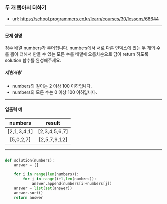 ### 두 개 뽑아서 더하기

 - url: https://school.programmers.co.kr/learn/courses/30/lessons/68644
 
 --------
 
#### 문제 설명
정수 배열 numbers가 주어집니다. numbers에서 서로 다른 인덱스에 있는 두 개의 수를 뽑아 더해서 만들 수 있는 모든 수를 배열에 오름차순으로 담아 return 하도록 solution 함수를 완성해주세요.

##### 제한사항
 - numbers의 길이는 2 이상 100 이하입니다.
  - numbers의 모든 수는 0 이상 100 이하입니다.

--------
 
#### 입출력 예
 |numbers|result|
 |:---:|:---:|
 |[2,1,3,4,1]|[2,3,4,5,6,7]|
 |[5,0,2,7]|[2,5,7,9,12]|

--------

```python

def solution(numbers):
    answer = []
    
    for i in range(len(numbers)):
        for j in range(i+1,len(numbers)):
            answer.append(numbers[i]+numbers[j])
    answer = list(set(answer))
    answer.sort()
    return answer

```
